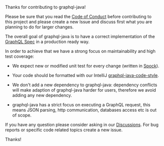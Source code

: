 Thanks for contributing to graphql-java!


Please be sure that you read the [Code of Conduct](CODE_OF_CONDUCT.md) before contributing to this project and please
create a new Issue and discuss first what you are planning to do for larger changes.


The overall goal of graphql-java is to have a correct implementation of the [GraphQL Spec](https://github.com/facebook/graphql/) in a production ready way.

In order to achieve that we have a strong focus on maintainability and high test coverage:

- We expect new or modified unit test for every change (written in [Spock](https://spockframework.org/)).

- Your code should be formatted with our IntelliJ [graphql-java-code-style](.idea/codeStyles/Project.xml).

- We don't add a new dependency to graphql-java: dependency conflicts will make adaption of graphql-java harder for users,
therefore we avoid adding any new dependency.

- graphql-java has a strict focus on executing a GraphQL request, this means JSON parsing, http communication, databases
access etc is out of scope.


If you have any question please consider asking in our [Discussions](https://github.com/graphql-java/graphql-java/discussions). For bug reports or specific code related topics create a new issue.

Thanks!


